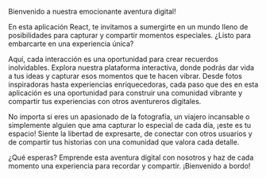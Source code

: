 Bienvenido a nuestra emocionante aventura digital!

En esta aplicación React, te invitamos a sumergirte en un mundo lleno de posibilidades para capturar y compartir momentos especiales. ¿Listo para embarcarte en una experiencia única?

Aquí, cada interacción es una oportunidad para crear recuerdos inolvidables. Explora nuestra plataforma interactiva, donde podrás dar vida a tus ideas y capturar esos momentos que te hacen vibrar. Desde fotos inspiradoras hasta experiencias enriquecedoras, cada paso que des en esta aplicación es una oportunidad para construir una comunidad vibrante y compartir tus experiencias con otros aventureros digitales.

No importa si eres un apasionado de la fotografía, un viajero incansable o simplemente alguien que ama capturar lo especial de cada día, ¡este es tu espacio! Siente la libertad de expresarte, de conectar con otros usuarios y de compartir tus historias con una comunidad que valora cada detalle.

¿Qué esperas? Emprende esta aventura digital con nosotros y haz de cada momento una experiencia para recordar y compartir. ¡Bienvenido a bordo!
